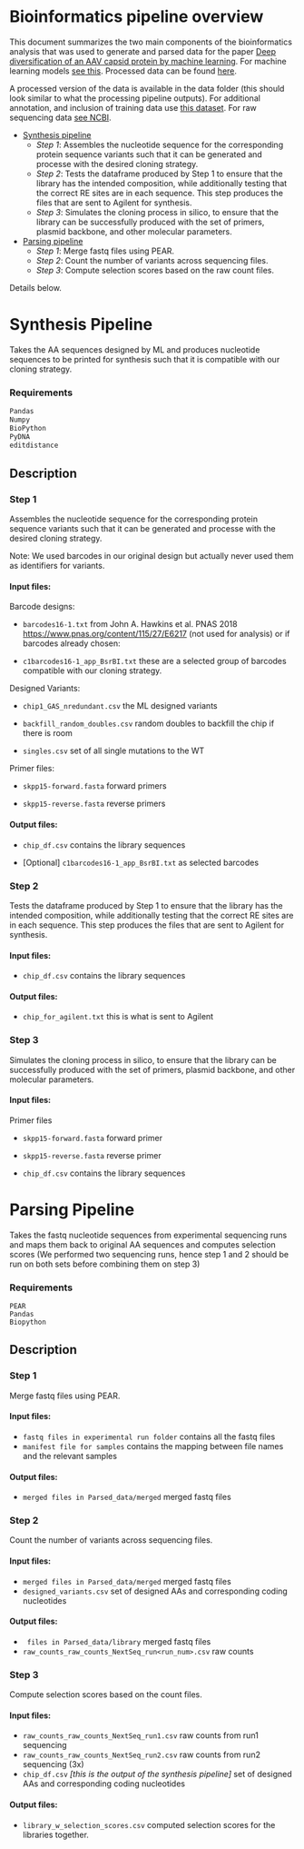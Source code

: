 # Bioinformatics pipeline overview 
This document summarizes the two main components of the bioinformatics analysis that was used to generate and parsed data for the paper [Deep diversification of an AAV capsid protein by machine learning](https://www.nature.com/articles/s41587-020-00793-4#Abs1). For machine learning models [see this](https://github.com/google-research/google-research/tree/master/aav).  Processed data can be found [here](https://github.com/alibashir/aav). 


A processed version of the data is available in the data folder (this should look similar to what the processing  pipeline  outputs). For additional annotation, and inclusion of training data use [this dataset](https://github.com/alibashir/aav). For raw sequencing data [see NCBI](https://www.ncbi.nlm.nih.gov/bioproject/PRJNA673640/). 

+   [Synthesis pipeline](#synthesis-pipeline)
	+   *Step 1*: Assembles the nucleotide sequence for the corresponding protein sequence variants such that it can be generated and processe with the desired cloning strategy. 
	+   *Step 2*: Tests the dataframe produced by Step 1 to ensure that the library has the intended composition, while additionally testing that the correct RE sites are in each sequence. This step produces the files that are sent to Agilent for synthesis. 
	+   *Step 3*: Simulates the cloning process in silico, to ensure that the library can be successfully produced with the set of primers, plasmid backbone, and other molecular parameters.  
+   [Parsing pipeline](#parsing-pipeline)
	+   *Step 1*: Merge fastq files using PEAR.
	+   *Step 2*: Count the number of variants across sequencing files.
	+   *Step 3*: Compute selection scores based on the raw count files. 



Details below. 
# Synthesis Pipeline

Takes the AA sequences designed by ML and produces nucleotide sequences to be printed for synthesis such that it is compatible with our cloning strategy. 

### Requirements
``` Python
Pandas
Numpy
BioPython
PyDNA
editdistance
```

## Description

### Step 1
Assembles the nucleotide sequence for the corresponding protein sequence variants such that it can be generated and processe with the desired cloning strategy. 

Note: We used barcodes in our original design but actually never used them as identifiers for variants.

#### Input files: 

Barcode designs:

+   `barcodes16-1.txt`  from John A. Hawkins et al. PNAS 2018 https://www.pnas.org/content/115/27/E6217 (not used for analysis)
or if barcodes already chosen:

+   `c1barcodes16-1_app_BsrBI.txt` these are a selected group of barcodes compatible with our cloning strategy.

Designed Variants:

+   `chip1_GAS_nredundant.csv` the ML designed variants

+   `backfill_random_doubles.csv` random doubles to backfill the chip if there is room

+   `singles.csv`  set of all single mutations to the WT 

Primer files:
+   `skpp15-forward.fasta` forward primers

+   `skpp15-reverse.fasta` reverse primers

#### Output files:

+   `chip_df.csv` contains the library sequences

+   [Optional] `c1barcodes16-1_app_BsrBI.txt` as selected barcodes



### Step 2
Tests the dataframe produced by Step 1 to ensure that the library has the intended composition, while additionally testing that the correct RE sites are in each sequence. This step produces the files that are sent to Agilent for synthesis. 

#### Input files: 
+   `chip_df.csv`  contains the library sequences

#### Output files:

+   `chip_for_agilent.txt`  this is what is sent to Agilent



### Step 3
Simulates the cloning process in silico, to ensure that the library can be successfully produced with the set of primers, plasmid backbone, and other molecular parameters.   

#### Input files: 

Primer files

+   `skpp15-forward.fasta`  forward primer

+   `skpp15-reverse.fasta`  reverse primer 


+   `chip_df.csv` contains the library sequences

# Parsing Pipeline

Takes the fastq nucleotide sequences from experimental sequencing runs and maps them back to original AA sequences and computes selection scores (We performed two sequencing runs, hence step 1 and 2 should be run on both sets before combining them on step 3)
### Requirements
```
PEAR
Pandas
Biopython
```

## Description


### Step 1
Merge fastq files using PEAR.

#### Input files: 
+   `fastq files in experimental run folder` contains all the fastq files 
+   `manifest file for samples`  contains the mapping between file names and the relevant samples

#### Output files:

+   `merged files in Parsed_data/merged`  merged fastq files




### Step 2
Count the number of variants across sequencing files.

#### Input files: 
+   `merged files in Parsed_data/merged`  merged fastq files
+   `designed_variants.csv`   set of designed AAs and corresponding coding nucleotides 

#### Output files:

+   ` files in Parsed_data/library`  merged fastq files
+ 	`raw_counts_raw_counts_NextSeq_run<run_num>.csv` raw counts 

### Step 3
Compute selection scores based on the count files. 

#### Input files: 
+ 	`raw_counts_raw_counts_NextSeq_run1.csv` raw counts from run1 sequencing
+ 	`raw_counts_raw_counts_NextSeq_run2.csv` raw counts from run2 sequencing (3x)
+   `chip_df.csv`   *[this is the output of the synthesis pipeline]* set of designed AAs and corresponding coding nucleotides 

#### Output files:

+   `library_w_selection_scores.csv`  computed selection scores for the libraries together.



